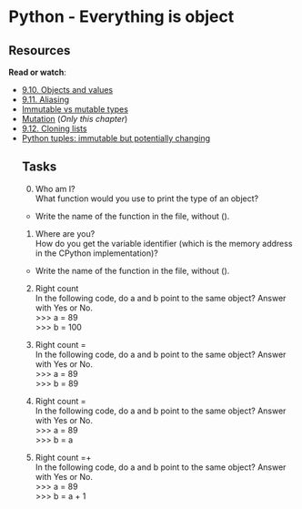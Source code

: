 # Python - Everything is object

<h2>Resources</h2>

<p><strong>Read or watch</strong>:</p>

<ul>
<li><a href="/rltoken/vu0q2rKj3XKGyDoqvx72sA" title="9.10. Objects and values" target="_blank">9.10. Objects and values</a> </li>
<li><a href="/rltoken/MOP1Saf_C2E_eHxKnZggHw" title="9.11. Aliasing" target="_blank">9.11. Aliasing</a> </li>
<li><a href="/rltoken/vvV3pDEliqja6aAI7XFNiA" title="Immutable vs mutable types" target="_blank">Immutable vs mutable types</a> </li>
<li><a href="/rltoken/xyElfrO9KowD4p5UqhQG8A" title="Mutation" target="_blank">Mutation</a> (<em>Only this chapter</em>)</li>
<li><a href="/rltoken/2tqD3FclxPgvlTC70KQApw" title="9.12. Cloning lists" target="_blank">9.12. Cloning lists</a> </li>
<li><a href="/rltoken/OXG9J_vBEWtpxuX2hnF-dQ" title="Python tuples: immutable but potentially changing" target="_blank">Python tuples: immutable but potentially changing</a> </li>

## Tasks

0. Who am I?
<br> What function would you use to print the type of an object?
- Write the name of the function in the file, without ().

1. Where are you?
<br> How do you get the variable identifier (which is the memory address in the CPython implementation)?
- Write the name of the function in the file, without ().

2. Right count
<br>In the following code, do a and b point to the same object? Answer with Yes or No.
<br> >>> a = 89
<br> >>> b = 100

3. Right count =
<br>In the following code, do a and b point to the same object? Answer with Yes or No.
<br> >>> a = 89
<br> >>> b = 89

4. Right count =
<br>In the following code, do a and b point to the same object? Answer with Yes or No.
<br> >>> a = 89
<br> >>> b = a

5. Right count =+
<br>In the following code, do a and b point to the same object? Answer with Yes or No.
<br> >>> a = 89
<br> >>> b = a + 1
